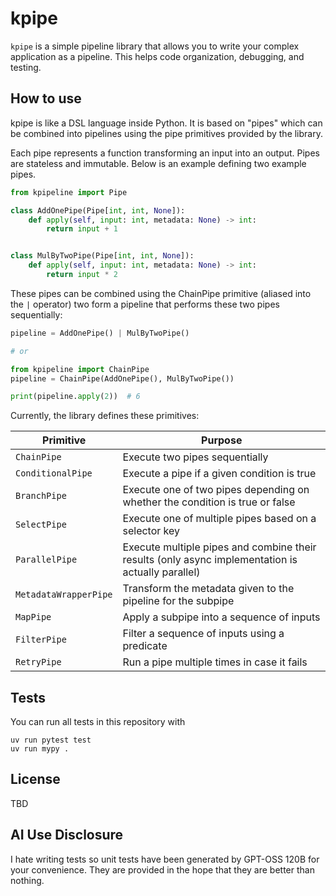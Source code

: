 # kpipe

`kpipe` is a simple pipeline library that allows you to write your complex application as a pipeline. This helps code organization, debugging, and testing.

## How to use

kpipe is like a DSL language inside Python. It is based on "pipes" which can be combined into pipelines using the pipe primitives provided by the library.

Each pipe represents a function transforming an input into an output. Pipes are stateless and immutable. Below is an example defining two example pipes.

```python
from kpipeline import Pipe

class AddOnePipe(Pipe[int, int, None]):
    def apply(self, input: int, metadata: None) -> int:
        return input + 1


class MulByTwoPipe(Pipe[int, int, None]):
    def apply(self, input: int, metadata: None) -> int:
        return input * 2
```

These pipes can be combined using the ChainPipe primitive (aliased into the `|` operator) two form a pipeline that performs these two pipes sequentially:

```python
pipeline = AddOnePipe() | MulByTwoPipe()

# or

from kpipeline import ChainPipe
pipeline = ChainPipe(AddOnePipe(), MulByTwoPipe())

print(pipeline.apply(2))  # 6
```

Currently, the library defines these primitives:

| Primitive | Purpose |
|---|---|
|`ChainPipe`|Execute two pipes sequentially|
|`ConditionalPipe`|Execute a pipe if a given condition is true|
|`BranchPipe`|Execute one of two pipes depending on whether the condition is true or false|
|`SelectPipe`|Execute one of multiple pipes based on a selector key|
|`ParallelPipe`|Execute multiple pipes and combine their results (only async implementation is actually parallel)|
|`MetadataWrapperPipe`|Transform the metadata given to the pipeline for the subpipe|
|`MapPipe`|Apply a subpipe into a sequence of inputs|
|`FilterPipe`|Filter a sequence of inputs using a predicate|
|`RetryPipe`|Run a pipe multiple times in case it fails|

## Tests

You can run all tests in this repository with

```
uv run pytest test
uv run mypy .
```

## License

TBD

## AI Use Disclosure

I hate writing tests so unit tests have been generated by GPT-OSS 120B for your convenience.
They are provided in the hope that they are better than nothing.
